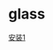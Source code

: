 # glass

[安装1](https://raw.githubusercontent.com/qnlpkuge1/glass/master/src/main/resources/static/ys.plist)
